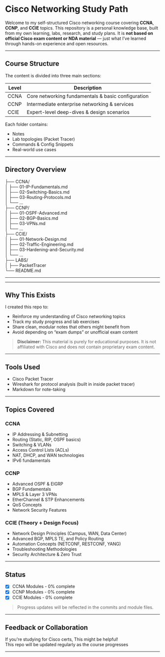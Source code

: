 #  Cisco Networking Study Path

Welcome to my self-structured Cisco networking course covering **CCNA**, **CCNP**, and **CCIE** topics. This repository is a personal knowledge base, built from my own learning, labs, research, and study plans. It is **not based on official Cisco exam content or NDA material** — just what I’ve learned through hands-on experience and open resources.

---

##  Course Structure

The content is divided into three main sections:

| Level  | Description                                       |
|--------|---------------------------------------------------|
|  CCNA | Core networking fundamentals & basic configuration |
|  CCNP | Intermediate enterprise networking & services      |
|  CCIE | Expert-level deep-dives & design scenarios         |


Each folder contains:

- Notes
- Lab topologies (Packet Tracer)
- Commands & Config Snippets
- Real-world use cases

---

##  Directory Overview

├── CCNA/ <br>
│ ├── 01-IP-Fundamentals.md <br>
│ ├── 02-Switching-Basics.md <br>
│ ├── 03-Routing-Protocols.md <br>
│ └── ... <br>
├── CCNP/ <br>
│ ├── 01-OSPF-Advanced.md <br>
│ ├── 02-BGP-Basics.md <br>
│ ├── 03-VPNs.md <br>
│ └── ... <br>
├── CCIE/ <br>
│ ├── 01-Network-Design.md <br>
│ ├── 02-Traffic-Engineering.md <br>
│ ├── 03-Hardening-and-Security.md <br>
│ └── ... <br>
├── LABS/ <br>
│ ├── PacketTracer <br>
└── README.md <br>

---


---

##  Why This Exists

I created this repo to:

- Reinforce my understanding of Cisco networking topics
- Track my study progress and lab exercises
- Share clean, modular notes that others might benefit from
- Avoid depending on “exam dumps” or unofficial exam content

>  **Disclaimer:** This material is purely for educational purposes. It is not affiliated with Cisco and does not contain proprietary exam content.

---

##  Tools Used

- Cisco Packet Tracer
- Wireshark for protocol analysis (built in inside packet tracer)
- Markdown for note-taking

---

##  Topics Covered

###  CCNA

- IP Addressing & Subnetting
- Routing (Static, RIP, OSPF basics)
- Switching & VLANs
- Access Control Lists (ACLs)
- NAT, DHCP, and WAN technologies
- IPv6 fundamentals

###  CCNP

- Advanced OSPF & EIGRP
- BGP Fundamentals
- MPLS & Layer 3 VPNs
- EtherChannel & STP Enhancements
- QoS Concepts
- Network Security Features

###  CCIE (Theory + Design Focus)

- Network Design Principles (Campus, WAN, Data Center)
- Advanced BGP, MPLS TE, and Policy Routing
- Automation Concepts (NETCONF, RESTCONF, YANG)
- Troubleshooting Methodologies
- Security Architecture & Zero Trust

---

##  Status

- [x] CCNA Modules - 0% complete
- [x] CCNP Modules - 0% complete
- [x] CCIE Modules - 0% complete

> Progress updates will be reflected in the commits and module files.

---

##  Feedback or Collaboration

If you're studying for Cisco certs, This might be helpful!<br>
This repo will be updated regularly as the course progresses

---

